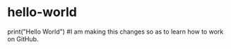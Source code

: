 # hello-world

print("Hello World")
#I am making this changes so as to learn how to work on GitHub.
